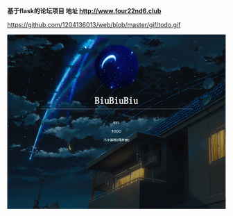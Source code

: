 **基于flask的论坛项目 地址 http://www.four22nd6.club**

https://github.com/1204136013/web/blob/master/gif/todo.gif

![img](https://github.com/1204136013/web/blob/master/gif/todo.gif)